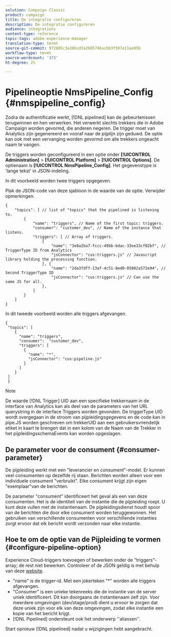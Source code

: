 ```yaml
---
solution: Campaign Classic
product: campaign
title: De integratie configureren
description: De integratie configureren
audience: integrations
content-type: reference
topic-tags: adobe-experience-manager
translation-type: tm+mt
source-git-commit: 972885c3a38bcd3a260574bacbb3f507e11ae05b
workflow-type: tm+mt
source-wordcount: '373'
ht-degree: 2%

---
```



# Pipelineoptie NmsPipeline_Config {#nmspipeline_config}

Zodra de authentificatie werkt, [!DNL pipelined] kan de gebeurtenissen terugwinnen en hen verwerken. Het verwerkt slechts trekkers die in Adobe Campaign worden gevormd, die anderen negeren. De trigger moet van Analytics zijn gegenereerd en vooraf naar de pijplijn zijn geduwd.
De optie kan ook met een vervanging worden gevormd om alle trekkers ongeacht naam te vangen.

De triggers worden geconfigureerd in een optie onder **[!UICONTROL Administration]** > **[!UICONTROL Platform]** > **[!UICONTROL Options]**. De optienaam is **[!UICONTROL NmsPipeline_Config]**. Het gegevenstype is &#39;lange tekst&#39; in JSON-indeling.

In dit voorbeeld worden twee triggers opgegeven.

Plak de JSON-code van deze sjabloon in de waarde van de optie. Verwijder opmerkingen.

```
{
    "topics": [ // list of "topics" that the pipelined is listening to.
        {
            "name": "triggers", // Name of the first topic: triggers.
            "consumer": "customer_dev", // Name of the instance that listens. 
            "triggers": [ // Array of triggers. 
                {
                    "name": "3e8a2ba7-fccc-49bb-bdac-33ee33cf02bf", // TriggerType ID from Analytics 
                    "jsConnector": "cus:triggers.js" // Javascript library holding the processing function.
                }, {
                    "name": "2da3fdff-13af-4c51-8ed0-05802a572e94", // Second TriggerType ID 
                    "jsConnector": "cus:triggers.js" // Can use the same JS for all.
                },
            ]
        }
    ]
}
```

In dit tweede voorbeeld worden alle triggers afgevangen.

```
{
 "topics": [
    {
      "name": "triggers",
      "consumer":  "customer_dev",
      "triggers": [
        {
          "name": "*",
          "jsConnector": "cus:pipeline.js"
        }
      ]
    }
 ]
 }
```

>[!NOTE]
>
>De waarde [!DNL Trigger] UID aan een specifieke trekkernaam in de interface van Analytics kan als deel van de parameters van het URL querystring in de interface Triggers worden gevonden. De triggerType UID wordt overgegaan in de stroom van pijpleidingsgegevens en de code kan in pipe.JS worden geschreven om trekkerUID aan een gebruikersvriendelijk etiket in kaart te brengen dat in een kolom van de Naam van de Trekker in het pijpleidingsschemaEvents kan worden opgeslagen.

## De parameter voor de consument {#consumer-parameter}

De pijpleiding werkt met een &quot;leverancier en consument&quot;-model. Er kunnen veel consumenten op dezelfde rij staan. Berichten worden alleen voor een individuele consument &quot;verbruikt&quot;. Elke consument krijgt zijn eigen &quot;exemplaar&quot;van de berichten.

De parameter &quot;consument&quot; identificeert het geval als een van deze consumenten. Het is de identiteit van de instantie die de pijpleiding roept. U kunt deze vullen met de instantienaam. De pijpleidingsdienst houdt spoor van de berichten die door elke consument worden teruggewonnen. Het gebruiken van verschillende consumenten voor verschillende instanties zorgt ervoor dat elk bericht wordt verzonden naar elke instantie.

## Hoe te om de optie van de Pijpleiding te vormen {#configure-pipeline-option}

Experience Cloud-triggers toevoegen of bewerken onder de &quot;triggers&quot;-array; de rest niet bewerken.
Controleer of de JSON geldig is met behulp van deze [website](http://jsonlint.com/).

* &quot;name&quot; is de trigger-id. Met een jokerteken &quot;*&quot; worden alle triggers afgevangen.
* &quot;Consumer&quot; is een unieke tekenreeks die de instantie van de server uniek identificeert. Dit kan doorgaans de instantienaam zelf zijn. Voor meerdere omgevingen (dev/stage/prod) dient u ervoor te zorgen dat deze uniek zijn voor elk van deze omgevingen, zodat elke instantie een kopie van het bericht krijgt.
* [!DNL Pipelined] ondersteunt ook het onderwerp &#39;&#39;aliassen&#39;&#39;.

Start opnieuw [!DNL pipelined] nadat u wijzigingen hebt aangebracht.
